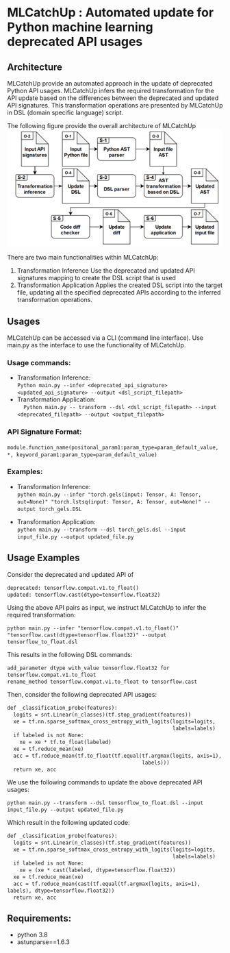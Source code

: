 # MLCatchUp : Automated update for Python machine learning deprecated API usages

## Architecture
MLCatchUp provide an automated approach in the update of deprecated Python API usages. MLCatchUp infers the required transformation for the API update based on the differences between the deprecated and updated API signatures. This transformation operations are presented by MLCatchUp in DSL (domain specific language) script.

The following figure provide the overall architecture of MLCatchUp
![MLCatchUp Architecure](./figures/architecture.PNG)

There are two main functionalities within MLCatchUp:
1. Transformation Inference
Use the deprecated and updated API signatures mapping to create the DSL script that is used 
2. Transformation Application
Applies the created DSL script into the target file, updating all the specified deprecated APIs according to the inferred transformation operations.

## Usages

MLCatchUp can be accessed via a CLI (command line interface). Use main.py as the interface to use the functionality of MLCatchUp.

### Usage commands:
- Transformation Inference:  
``
Python main.py --infer <deprecated_api_signature> <updated_api_signature> --output <dsl_script_filepath>
``
- Transformation Application:  
``  
Python main.py -- transform --dsl <dsl_script_filepath> --input <deprecated_filepath> --output <output_filepath>
``

### API Signature Format:  
``
module.function_name(positonal_param1:param_type=param_default_value, *, keyword_param1:param_type=param_default_value)
``

### Examples:  
- Transformation Inference:  
``
python main.py --infer "torch.gels(input: Tensor, A: Tensor, out=None)" "torch.lstsq(input: Tensor, A: Tensor, out=None)" --output torch_gels.DSL
``

- Transformation Application:  
``
python main.py --transform --dsl torch_gels.dsl --input input_file.py --output updated_file.py
``

## Usage Examples

Consider the deprecated and updated API of 
```
deprecated: tensorflow.compat.v1.to_float()
updated: tensorflow.cast(dtype=tensorflow.float32)
```

Using the above API pairs as input, we instruct MLCatchUp to infer the required transformation:
```
python main.py --infer "tensorflow.compat.v1.to_float()" "tensorflow.cast(dtype=tensorflow.float32)" --output tensorflow_to_float.dsl
```

This results in the following DSL commands:
```
add_parameter dtype with_value tensorflow.float32 for tensorflow.compat.v1.to_float
rename_method tensorflow.compat.v1.to_float to tensorflow.cast
```

Then, consider the following deprecated API usages:
```
def _classification_probe(features):
  logits = snt.Linear(n_classes)(tf.stop_gradient(features))
  xe = tf.nn.sparse_softmax_cross_entropy_with_logits(logits=logits,
                                                      labels=labels)
  if labeled is not None:
    xe = xe * tf.to_float(labeled)
  xe = tf.reduce_mean(xe)
  acc = tf.reduce_mean(tf.to_float(tf.equal(tf.argmax(logits, axis=1),
                                            labels)))
  return xe, acc
```

We use the following commands to update the above deprecated API usages:
```
python main.py --transform --dsl tensorflow_to_float.dsl --input input_file.py --output updated_file.py
```
Which result in the following updated code:
```
def _classification_probe(features):
  logits = snt.Linear(n_classes)(tf.stop_gradient(features))
  xe = tf.nn.sparse_softmax_cross_entropy_with_logits(logits=logits,
                                                      labels=labels)
  if labeled is not None:
    xe = (xe * cast(labeled, dtype=tensorflow.float32))
  xe = tf.reduce_mean(xe)
  acc = tf.reduce_mean(cast(tf.equal(tf.argmax(logits, axis=1), labels), dtype=tensorflow.float32))
  return xe, acc
```

## Requirements:
- python 3.8
- astunparse==1.6.3
